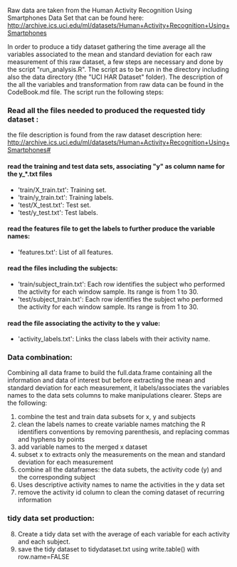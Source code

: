 Raw data are taken from the  Human Activity Recognition Using Smartphones Data Set that can be found here:
http://archive.ics.uci.edu/ml/datasets/Human+Activity+Recognition+Using+Smartphones

In order to produce a tidy dataset gathering the time average all the variables associated to the mean and standard deviation for each raw measurement of this raw dataset, a few steps are necessary and done by the script "run_analysis.R". The script as to be run in the directory including also the data directory (the "UCI HAR Dataset" folder). The description of the all the variables and transformation from raw data can be found in the CodeBook.md file.
The script run the following steps:

### Read all the files needed to produced the requested tidy dataset :
the file description is found from the raw dataset description here:
http://archive.ics.uci.edu/ml/datasets/Human+Activity+Recognition+Using+Smartphones#

#### read the training and test data sets, associating "y" as column name for the y_*.txt files
- 'train/X_train.txt': Training set.
- 'train/y_train.txt': Training labels.
- 'test/X_test.txt': Test set.
- 'test/y_test.txt': Test labels.

#### read the features file to get the labels to further produce the variable names:
- 'features.txt': List of all features.

#### read the files including the subjects:
- 'train/subject_train.txt': Each row identifies the subject who performed the activity for each window sample. Its range is from 1 to 30.
- 'test/subject_train.txt': Each row identifies the subject who performed the activity for each window sample. Its range is from 1 to 30. 

#### read the file associating the activity to the y value:
- 'activity_labels.txt': Links the class labels with their activity name.

### Data combination:
Combining all data frame to build the full.data.frame containing all the information and data of interest
but before extracting the mean and standard deviation for each measurement, it labels/associates the variables names to the data sets columns to make manipulations clearer.
Steps are the following:

1. combine the test and train data subsets for x, y and subjects 
2. clean the labels names to create variable names matching the R identifiers conventions by removing parenthesis, and replacing commas and hyphens by points
3. add variable names to the merged x dataset 
4. subset x to extracts only the measurements on the mean and standard deviation for each measurement
5. combine all the dataframes: the  data subets, the activity code (y) and the corresponding subject
6. Uses descriptive activity names to name the activities in the y data set
7. remove the activity id column to clean the coming dataset of recurring information

### tidy data set production:

8. Create a tidy data set with the average of each variable for each activity and each subject.
9. save the tidy dataset to tidydataset.txt using write.table() with row.name=FALSE 
